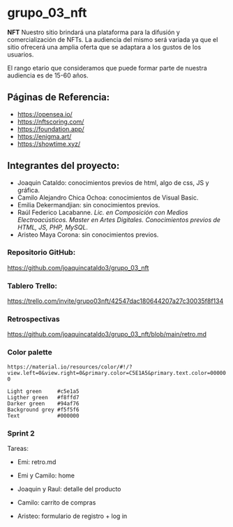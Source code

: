 # grupo_03_nft

**NFT**
Nuestro sitio brindará una plataforma para la difusión y comercialización de NFTs. La audiencia del mismo será variada ya que el sitio ofrecerá una amplia oferta que se adaptara a los gustos de los usuarios.

El rango etario que consideramos que puede formar parte de nuestra audiencia es de 15-60 años.

## Páginas de Referencia:

- https://opensea.io/
- https://nftscoring.com/
- https://foundation.app/
- https://enigma.art/
- https://showtime.xyz/

## Integrantes del proyecto:

- Joaquin Cataldo: conocimientos previos de html, algo de css, JS y gráfica.
- Camilo Alejandro Chica Ochoa: conocimientos de Visual Basic.
- Emilia Dekermandjian: sin conocimientos previos.
- Raúl Federico Lacabanne. _Lic. en Composición con Medios Electroacústicos. Master en Artes Digitales. Conocimientos previos de HTML, JS, PHP, MySQL_.
- Aristeo Maya Corona: sin conocimientos previos.

### Repositorio GitHub:

https://github.com/joaquincataldo3/grupo_03_nft

### Tablero Trello:

https://trello.com/invite/grupo03nft/42547dac180644207a27c30035f8f134

### Retrospectivas

https://github.com/joaquincataldo3/grupo_03_nft/blob/main/retro.md

### Color palette

`https://material.io/resources/color/#!/?view.left=0&view.right=0&primary.color=C5E1A5&primary.text.color=000000`

```
Light green     #c5e1a5
Ligther green   #f8ffd7
Darker green    #94af76
Background grey #f5f5f6
Text            #000000
```

### Sprint 2

Tareas:

- Emi: retro.md

- Emi y Camilo: home

- Joaquin y Raul: detalle del producto

- Camilo: carrito de compras

- Aristeo: formulario de registro + log in
